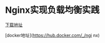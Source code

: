 # Nginx实现负载均衡实践

[下载地址](http://nginx.org/en/download.html)

[docker地址](https://hub.docker.com/_/ngi nx)